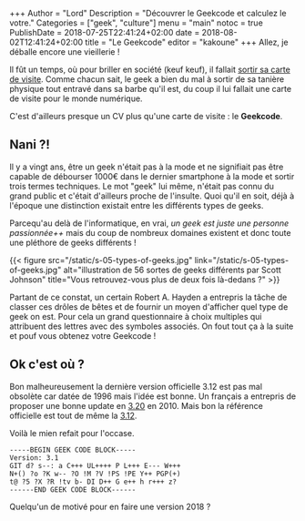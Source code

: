 +++
Author = "Lord"
Description = "Découvrer le Geekcode et calculez le votre."
Categories = ["geek", "culture"]
menu = "main"
notoc = true
PublishDate = 2018-07-25T22:41:24+02:00
date = 2018-08-02T12:41:24+02:00
title = "Le Geekcode"
editor = "kakoune"
+++
Allez, je déballe encore une vieillerie !

Il fût un temps, où pour briller en société (keuf keuf), il fallait [sortir sa carte de visite](https://www.youtube.com/watch?v=aZVkW9p-cCU).
Comme chacun sait, le geek a bien du mal à sortir de sa tanière physique tout entravé dans sa barbe qu'il est, du coup il lui fallait une carte de visite pour le monde numérique.

C'est d'ailleurs presque un CV plus qu'une carte de visite : le **Geekcode**.

## Nani ?!
Il y a vingt ans, être un geek n'était pas à la mode et ne signifiait pas être capable de débourser 1000€ dans le dernier smartphone à la mode et sortir trois termes techniques.
Le mot "geek" lui même, n'était pas connu du grand public et c'était d'ailleurs proche de l'insulte.
Quoi qu'il en soit, déjà à l'époque une distinction existait entre les différents types de geeks.

Parcequ'au delà de l'informatique, en vrai, *un geek est juste une personne passionnée++* mais du coup de nombreux domaines existent et donc toute une pléthore de geeks différents !

{{< figure src="/static/s-05-types-of-geeks.jpg" link="/static/s-05-types-of-geeks.jpg" alt="illustration de 56 sortes de geeks différents par Scott Johnson" title="Vous retrouvez-vous plus de deux fois là-dedans ?" >}}

Partant de ce constat, un certain Robert A. Hayden a entrepris la tâche de classer ces drôles de bêtes et de fournir un moyen d'afficher quel type de geek on est.
Pour cela un grand questionnaire à choix multiples qui attribuent des lettres avec des symboles associés.
On fout tout ça à la suite et pouf vous obtenez votre Geekcode !

## Ok c'est où ?

Bon malheureusement la dernière version officielle 3.12 est pas mal obsolète car datée de 1996 mais l'idée est bonne.
Un français a entrepris de proposer une bonne update en [3.20](http://www.fecj.org/extra/The-Geek-Code-Codec-Evolution-Traduction-French-Francais.html) en 2010.
Mais bon la référence officielle est tout de même la [3.12](https://web.archive.org/web/20090220181018/http://geekcode.com:80/geek.html).

Voilà le mien refait pour l'occase.

    
    -----BEGIN GEEK CODE BLOCK-----
    Version: 3.1
    GIT d? s--: a C+++ UL++++ P L+++ E--- W+++
    N+() ?o ?K w-- ?O !M ?V !PS !PE Y++ PGP(+)
    t@ ?5 ?X ?R !tv b- DI D++ G e++ h r+++ z?
    ------END GEEK CODE BLOCK------
    
Quelqu'un de motivé pour en faire une version 2018 ?
